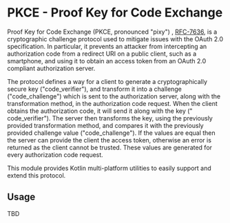 # PKCE - Proof Key for Code Exchange

Proof Key for Code Exchange (PKCE, pronounced "pixy")
, [RFC-7636](https://datatracker.ietf.org/doc/html/rfc7636#section-4.1), is a cryptographic challenge protocol used to
mitigate issues with the OAuth 2.0 specification. In particular, it prevents an attacker from intercepting an
authorization code from a redirect URI on a public client, such as a smartphone, and using it to obtain an access token
from an OAuth 2.0 compliant authorization server.

The protocol defines a way for a client to generate a cryptographically secure key ("code_verifier"), and transform it
into a challenge ("code_challenge") which is sent to the authorization server, along with the transformation method, in
the authorization code request. When the client obtains the authorization code, it will send it along with the key ("
code_verifier"). The server then transforms the key, using the previously provided transformation method, and compares
it with the previously provided challenge value ("code_challenge"). If the values are equal then the server can provide
the client the access token, otherwise an error is returned as the client cannot be trusted. These values are generated
for every authorization code request.

This module provides Kotlin multi-platform utilities to easily support and extend this protocol.

## Usage

TBD
